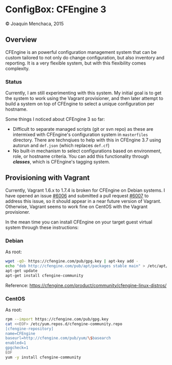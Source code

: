 # ConfigBox: CFEngine 3

© Joaquin Menchaca, 2015

## Overview

CFEngine is an powerful configuration management system that can be custom tailored to not only do change configuration, but also inventory and reporting.  It is a very flexible system, but with this flexibility comes complexity.

### Status

Currently, I am still experimenting with this system.  My initial goal is to get the system to work using the Vagrant provisioner, and then later attempt to build a system on top of CFEngine to select a unique configuration per hostname.

Some things I noticed about CFEngine 3 so far:

 * Difficult to separate managed scripts (git or svn repo) as these are intermixed with CFEngine's configuration system in `masterfiles` directory.  There are technqiues to help with this in CFEngine 3.7 using autorun and `def.json` (which replaces `def.cf`)
 * No built-in mechanism to select configurations based on environment, role, or hostname criteria.  You can add this functionality through ***classes***, which is CFEngine's tagging system.

## Provisioning with Vagrant

Currently, Vagrant 1.6.x to 1.7.4 is broken for CFEngine on Debian systems.  I have opened an issue [#6006](https://github.com/mitchellh/vagrant/issues/6006#event-365523006) and submitted a pull request [#6007](https://github.com/mitchellh/vagrant/pull/6007) to address this issue, so it should appear in a near future version of Vagrant.  Otherwise, Vagrant seems to work fine on CentOS with the Vagrant provisioner.

In the mean time you can install CFEngine on your target guest virtual system through these instructions:

### Debian

As root:

```bash
wget -qO- https://cfengine.com/pub/gpg.key | apt-key add -
echo "deb http://cfengine.com/pub/apt/packages stable main" > /etc/apt/sources.list.d/cfengine-community.list
apt-get update
apt-get install cfengine-community
```

Reference: https://cfengine.com/product/community/cfengine-linux-distros/

### CentOS

As root:

```bash
rpm --import https://cfengine.com/pub/gpg.key
cat <<EOF> /etc/yum.repos.d/cfengine-community.repo
[cfengine-repository]
name=CFEngine
baseurl=http://cfengine.com/pub/yum/\$basearch
enabled=1
gpgcheck=1
EOF
yum -y install cfengine-community
```
